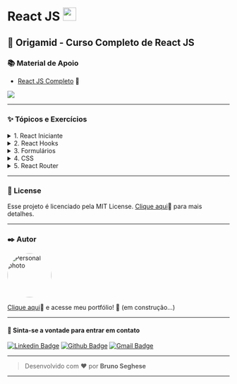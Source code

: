 # React JS <img src="https://cdn.jsdelivr.net/gh/devicons/devicon/icons/react/react-original.svg" width="30px"/>

## 🐺 Origamid - Curso Completo de React JS

### 📚 Material de Apoio

- [React JS Completo](https://www.origamid.com/slide/react-completo/#/0101-o-curso/1) 🔗

<a href="https://reactjs.org/"><img src="https://img.shields.io/badge/React-20232A?style=for-the-badge&logo=react&logoColor=61DAFB"></a>

---

### ✨ Tópicos e Exercícios

####

<details>
<summary>1. React Iniciante</summary>

####

- React Básico
- React e JavaScript
- Webpack e Babel
- npx create-react-app
- Ambiente do curso
- JSX
- JSX Arrays
- Componentes
- Propriedades

</details>

<details>
<summary>2. React Hooks</summary>

####

- useState
- useEffect
- useRef
- useContext
- Custom Hooks

</details>

<details>
<summary>3. Formulários</summary>

####

- input
- textarea
- select
- radio
- checkbox
- components

</details>

<details>
<summary>4. CSS</summary>

####

- CSS import
- CSS Modules
- Styled Components
- CSS Frameworks
  - bootstrap@5.2.0
  - react-bootstrap
- Animação
- Animação Slide
- Imagens

</details>

<details>
<summary>5. React Router</summary>

####

- Router
- Link
- useParams
- Nested Routes
- Head

</details>

---

### 📝 License

Esse projeto é licenciado pela MIT License. [Clique aqui](https://pt.wikipedia.org/wiki/Licen%C3%A7a_MIT)🔗 para mais detalhes.

---

### ✒️ Autor

<a href="https://github.com/brseghese"> <img style="border-radius: 50%;" src="https://avatars.githubusercontent.com/u/80193824?v=4" width="100px;" alt="Personal photo"/> </a>

[Clique aqui](https://brseghese.github.io)🔗 e acesse meu portfólio! 💼 (em construção...)

---

#### 💬 Sinta-se a vontade para entrar em contato

[![Linkedin Badge](https://img.shields.io/badge/LinkedIn-0077B5?style=for-the-badge&logo=linkedin&logoColor=white)](https://www.linkedin.com/in/brunoseghese/) [![Github Badge](https://img.shields.io/badge/GitHub-100000?style=for-the-badge&logo=github&logoColor=white)](https://github.com/brseghese) [![Gmail Badge](https://img.shields.io/badge/Gmail-D14836?style=for-the-badge&logo=gmail&logoColor=white)](mailto:brseghese@gmail.com)

---

> Desenvolvido com ❤️ por **Bruno Seghese**

---
